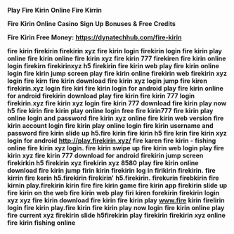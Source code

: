 <strong>Play</strong> <strong>Fire</strong> <strong>Kirin</strong> <strong>Online</strong> <strong>Fire</strong> <strong>Kirrin</strong>

<strong>Fire</strong> <strong>Kirin</strong> <strong>Online</strong> <strong>Casino</strong> <strong>Sign</strong> <strong>Up</strong> <strong>Bonuses</strong> <strong>&</strong> <strong>Free</strong> <strong>Credits</strong>

<strong>Fire</strong> <strong>Kirin</strong> <strong>Free</strong> <strong>Money:</strong> <strong>https://dynatechhub.com/fire-kirin</strong>

<strong>fire</strong> <strong>kirin</strong> <strong>firekirin</strong> <strong>firekirin</strong> <strong>xyz</strong> <strong>fire</strong> <strong>kirin</strong> <strong>login</strong> <strong>firekirin</strong> <strong>login</strong> <strong>fire</strong> <strong>kirin</strong> <strong>play</strong> <strong>online</strong> <strong>fire</strong> <strong>kirin</strong> <strong>online</strong> <strong>fire</strong> <strong>kirin</strong> <strong>xyz</strong> <strong>fire</strong> <strong>kirin</strong> <strong>777</strong> <strong>firekiren</strong> <strong>fire</strong> <strong>kirin</strong> <strong>online</strong> <strong>login</strong> <strong>firekirn</strong> <strong>firekirinxyz</strong> <strong>h5</strong> <strong>firekirin</strong> <strong>fire</strong> <strong>kirin</strong> <strong>web</strong> <strong>play</strong> <strong>fire</strong> <strong>kirin</strong> <strong>online</strong> <strong>login</strong> <strong>fire</strong> <strong>kirin</strong> <strong>jump</strong> <strong>screen</strong> <strong>play</strong> <strong>fire</strong> <strong>kirin</strong> <strong>online</strong> <strong>firekirin</strong> <strong>web</strong> <strong>firekirin</strong> <strong>xyz</strong> <strong>login</strong> <strong>fire</strong> <strong>kirn</strong> <strong>fire</strong> <strong>kirin</strong> <strong>download</strong> <strong>fire</strong> <strong>kirin</strong> <strong>xyz</strong> <strong>login</strong> <strong>jump</strong> <strong>fire</strong> <strong>kiren</strong> <strong>firekirin.xyz</strong> <strong>login</strong> <strong>fire</strong> <strong>kiri</strong> <strong>fire</strong> <strong>kirin</strong> <strong>login</strong> <strong>for</strong> <strong>android</strong> <strong>play</strong> <strong>fire</strong> <strong>kirin</strong> <strong>online</strong> <strong>for</strong> <strong>android</strong> <strong>firekirin</strong> <strong>download</strong> <strong>play</strong> <strong>fire</strong> <strong>kirin</strong> <strong>fire</strong> <strong>kirin</strong> <strong>777</strong> <strong>login</strong> <strong>firekirin.xyz</strong> <strong>fire</strong> <strong>kirin</strong> <strong>xyz</strong> <strong>login</strong> <strong>fire</strong> <strong>kirin</strong> <strong>777</strong> <strong>download</strong> <strong>fire</strong> <strong>kirin</strong> <strong>play</strong> <strong>now</strong> <strong>h5</strong> <strong>fire</strong> <strong>kirin</strong> <strong>fire</strong> <strong>kirin</strong> <strong>play</strong> <strong>online</strong> <strong>login</strong> <strong>free</strong> <strong>fire</strong> <strong>kirin777</strong> <strong>fire</strong> <strong>kirin</strong> <strong>play</strong> <strong>online</strong> <strong>login</strong> <strong>and</strong> <strong>password</strong> <strong>fire</strong> <strong>kirin</strong> <strong>xyz</strong> <strong>online</strong> <strong>fire</strong> <strong>kirin</strong> <strong>web</strong> <strong>version</strong> <strong>fire</strong> <strong>kirin</strong> <strong>account</strong> <strong>login</strong> <strong>fire</strong> <strong>kirin</strong> <strong>play</strong> <strong>online</strong> <strong>login</strong> <strong>fire</strong> <strong>kirin</strong> <strong>username</strong> <strong>and</strong> <strong>password</strong> <strong>fire</strong> <strong>kirin</strong> <strong>slide</strong> <strong>up</strong> <strong>h5.fire</strong> <strong>kirin</strong> <strong>fire</strong> <strong>kirin</strong> <strong>h5</strong> <strong>fire</strong> <strong>krin</strong> <strong>fire</strong> <strong>kirin</strong> <strong>xyz</strong> <strong>login</strong> <strong>for</strong> <strong>android</strong> <strong>http://play.firekirin.xyz/</strong> <strong>fire</strong> <strong>karen</strong> <strong>fire</strong> <strong>kirin</strong> <strong>-</strong> <strong>fishing</strong> <strong>online</strong> <strong>fire</strong> <strong>kirin</strong> <strong>xyz</strong> <strong>login.</strong> <strong>fire</strong> <strong>kirin</strong> <strong>swipe</strong> <strong>up</strong> <strong>fire</strong> <strong>kirin</strong> <strong>web</strong> <strong>login</strong> <strong>play</strong> <strong>fire</strong> <strong>kirin</strong> <strong>xyz</strong> <strong>fire</strong> <strong>kirin</strong> <strong>777</strong> <strong>download</strong> <strong>for</strong> <strong>android</strong> <strong>firekirin</strong> <strong>jump</strong> <strong>screen</strong> <strong>firekirkin</strong> <strong>h5</strong> <strong>firekirin</strong> <strong>xyz</strong> <strong>firekirin</strong> <strong>xyz</strong> <strong>8580</strong> <strong>play</strong> <strong>fire</strong> <strong>kirin</strong> <strong>online</strong> <strong>download</strong> <strong>fire</strong> <strong>kirin</strong> <strong>jump</strong> <strong>firin</strong> <strong>kirin</strong> <strong>firekirin</strong> <strong>log</strong> <strong>in</strong> <strong>firikirin</strong> <strong>firekirin.</strong> <strong>fire</strong> <strong>kirrin</strong> <strong>fire</strong> <strong>kerin</strong> <strong>h5.firekirin</strong> <strong>firekirin'</strong> <strong>h5.firekirin.</strong> <strong>firekurin</strong> <strong>firebkirin</strong> <strong>fire</strong> <strong>kirnin</strong> <strong>play.firekirin</strong> <strong>kirin</strong> <strong>fire</strong> <strong>fire</strong> <strong>kirin</strong> <strong>game</strong> <strong>fire</strong> <strong>kirin</strong> <strong>app</strong> <strong>firekirin</strong> <strong>slide</strong> <strong>up</strong> <strong>fire</strong> <strong>kirin</strong> <strong>on</strong> <strong>the</strong> <strong>web</strong> <strong>fire</strong> <strong>kirin</strong> <strong>web</strong> <strong>play</strong> <strong>firi</strong> <strong>kiren</strong> <strong>forekirin</strong> <strong>firekirin</strong> <strong>login</strong> <strong>xyz</strong> <strong>xyz</strong> <strong>fire</strong> <strong>kirin</strong> <strong>download</strong> <strong>fire</strong> <strong>kirin</strong> <strong>fire</strong> <strong>kirin</strong> <strong>play</strong> <strong>www.fire</strong> <strong>kirin</strong> <strong>firelirin</strong> <strong>login</strong> <strong>fire</strong> <strong>kirin</strong> <strong>play.fire</strong> <strong>kirin</strong> <strong>fire</strong> <strong>kirin</strong> <strong>play</strong> <strong>now</strong> <strong>login</strong> <strong>fire</strong> <strong>kirin</strong> <strong>online</strong> <strong>play</strong> <strong>fire</strong> <strong>current</strong> <strong>xyz</strong> <strong>firekirin</strong> <strong>slide</strong> <strong>h5firekirin</strong> <strong>play</strong> <strong>firekirin</strong> <strong>firekirin</strong> <strong>xyz</strong> <strong>online</strong> <strong>fire</strong> <strong>kirin</strong> <strong>fishing</strong> <strong>online</strong>
